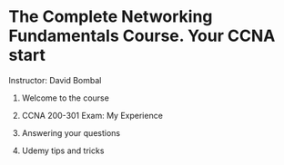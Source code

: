 # The Complete Networking Fundamentals Course. Your CCNA start

Instructor: David Bombal

1. Welcome to the course


2. CCNA 200-301 Exam: My Experience

3. Answering your questions

4. Udemy tips and tricks
